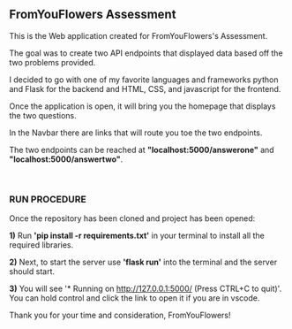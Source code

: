 <h2>FromYouFlowers Assessment</h2>

<p>This is the Web application created for FromYouFlowers's Assessment.

The goal was to create two API endpoints that displayed data based off the two problems provided.

I decided to go with one of my favorite languages and frameworks python and Flask for the backend and HTML, CSS, and javascript for the frontend.

Once the application is open, it will bring you the homepage that displays the two questions.  

In the Navbar there are links that will route you toe the two endpoints.

The two endpoints can be reached at **"localhost:5000/answerone"** and **"localhost:5000/answertwo"**.</p><br>


<h3>RUN PROCEDURE</h3>

<p>Once the repository has been cloned and project has been opened:

__1)__ Run __'pip install -r requirements.txt'__ in your terminal to install all the required libraries.

__2)__ Next, to start the server use __'flask run'__ into the terminal and the server should start.

__3)__ You will see '* Running on http://127.0.0.1:5000/ (Press CTRL+C to quit)'.  You can hold control and click the link to open it if you are in vscode.</p>


<p>Thank you for your time and consideration, FromYouFlowers!</p>
